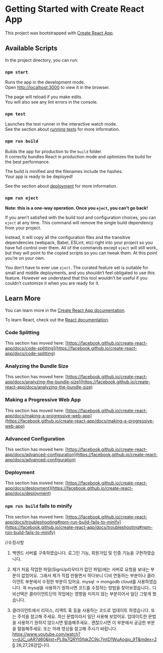 # Getting Started with Create React App

This project was bootstrapped with [Create React App](https://github.com/facebook/create-react-app).

## Available Scripts

In the project directory, you can run:

### `npm start`

Runs the app in the development mode.\
Open [http://localhost:3000](http://localhost:3000) to view it in the browser.

The page will reload if you make edits.\
You will also see any lint errors in the console.

### `npm test`

Launches the test runner in the interactive watch mode.\
See the section about [running tests](https://facebook.github.io/create-react-app/docs/running-tests) for more information.

### `npm run build`

Builds the app for production to the `build` folder.\
It correctly bundles React in production mode and optimizes the build for the best performance.

The build is minified and the filenames include the hashes.\
Your app is ready to be deployed!

See the section about [deployment](https://facebook.github.io/create-react-app/docs/deployment) for more information.

### `npm run eject`

**Note: this is a one-way operation. Once you `eject`, you can’t go back!**

If you aren’t satisfied with the build tool and configuration choices, you can `eject` at any time. This command will remove the single build dependency from your project.

Instead, it will copy all the configuration files and the transitive dependencies (webpack, Babel, ESLint, etc) right into your project so you have full control over them. All of the commands except `eject` will still work, but they will point to the copied scripts so you can tweak them. At this point you’re on your own.

You don’t have to ever use `eject`. The curated feature set is suitable for small and middle deployments, and you shouldn’t feel obligated to use this feature. However we understand that this tool wouldn’t be useful if you couldn’t customize it when you are ready for it.

## Learn More

You can learn more in the [Create React App documentation](https://facebook.github.io/create-react-app/docs/getting-started).

To learn React, check out the [React documentation](https://reactjs.org/).

### Code Splitting

This section has moved here: [https://facebook.github.io/create-react-app/docs/code-splitting](https://facebook.github.io/create-react-app/docs/code-splitting)

### Analyzing the Bundle Size

This section has moved here: [https://facebook.github.io/create-react-app/docs/analyzing-the-bundle-size](https://facebook.github.io/create-react-app/docs/analyzing-the-bundle-size)

### Making a Progressive Web App

This section has moved here: [https://facebook.github.io/create-react-app/docs/making-a-progressive-web-app](https://facebook.github.io/create-react-app/docs/making-a-progressive-web-app)

### Advanced Configuration

This section has moved here: [https://facebook.github.io/create-react-app/docs/advanced-configuration](https://facebook.github.io/create-react-app/docs/advanced-configuration)

### Deployment

This section has moved here: [https://facebook.github.io/create-react-app/docs/deployment](https://facebook.github.io/create-react-app/docs/deployment)

### `npm run build` fails to minify

This section has moved here: [https://facebook.github.io/create-react-app/docs/troubleshooting#npm-run-build-fails-to-minify](https://facebook.github.io/create-react-app/docs/troubleshooting#npm-run-build-fails-to-minify)


//수정사항

1. 백엔드 서버를 구축하였습니다. 로그인 기능, 회원가입 및 인증 기능을 구현하였습니다. 

2. 제가 처음 작업한 파일(SignUp라우터가 없던 파일)에는 서버로 요청을  보내는 부분이 없었어요. 그래서 제가 직접 만들면서 하다보니 디비 연동하는 부분이나 클라이언트 부분에서 수정한 부분이 있어요. mysql -> mongodb cloud를 사용하였습니다. 꼭 mysql을 사용하기 원하시면 코드를 수정하는 방법을 찾아보겠습니다.. 디비선택은 클라이언트단의 작업에는 영향을 미치지 않는 부분이어서 일단 그렇게 했습니다.

3. 클라이언트에서 리덕스, 리액트 훅 등을 사용하는 코드로 업데이트 하였습니다. 또는 주석을 참고해 주세요. 최신 문법이라서 일단 사용해 보았어요. 업데이트한 문법을 사용하기 원하지 않으시면 말씀해주세요.. 괜찮으시면 이 부분에서 궁금한 부분을 말씀해주세요. 또는 아래 영상을 참고해 주시기 바랍니다. 
https://www.youtube.com/watch?v=dJC_uAR7d60&list=PL9a7QRYt5fqkZC9jc7jntD1WuAogjo_9T&index=26
26,27,28강입니다.